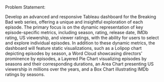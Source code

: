 Problem Statement:

Develop an advanced and responsive Tableau dashboard for the Breaking Bad web series, 
offering a unique and insightful exploration of each episode.
The primary focus is on the dynamic representation of key episode-specific metrics, including season, rating, release date, 
IMDb rating, US viewership, and viewer ratings, with the ability for users to select and explore individual episodes. 
In addition to these dynamic metrics, the dashboard will feature static visualizations, such as a Lolipop chart depicting episodes by season, 
a Word Cloud showcasing directors' prominence by episodes, a Layered Pie Chart visualizing episodes by seasons and their corresponding durations,
an Area Chart presenting US viewership in millions over the years, and a Box Chart illustrating IMDb ratings by seasons.
